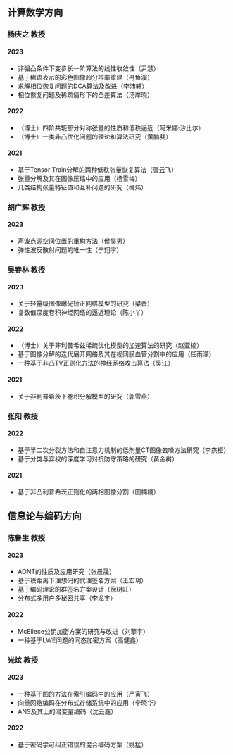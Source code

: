 ## 计算数学方向
### 杨庆之 教授
#### 2023
- 非强凸条件下变步长一阶算法的线性收敛性（尹慧）
- 基于稀疏表示的彩色图像超分辨率重建（冉鱼溪）
- 求解相位恢复问题的DCA算法及改进（李沛轩）
- 相位恢复问题及稀疏情形下的凸差算法（汤岸晓）
#### 2022
- （博士）四阶共轭部分对称张量的性质和低秩逼近（阿米娜·沙比尔）
- （博士）一类非凸优化问题的理论和算法研究（黄鹏斐）
#### 2021
- 基于Tensor Train分解的两种低秩张量恢复算法（唐云飞）
- 张量分解及其在图像压缩中的应用（杨雪梅）
- 几类结构张量特征值和互补问题的研究（梅炜）
### 胡广辉 教授
#### 2023
- 声波点源空间位置的重构方法（侯昊男）
- 弹性波反散射问题的唯一性（宁翔宇）
### 吴春林 教授
#### 2023
- 关于轻量级图像曝光矫正网络模型的研究（梁晋）
- 复数值深度卷积神经网络的逼近理论（陈小丫）
#### 2022
- （博士）关于非利普希兹稀疏优化模型的加速算法的研究（赵亚楠）
- 基于图像分解的迭代展开网络及其在视网膜血管分割中的应用（任雨濛）
- 一种基于非凸TV正则化方法的神经网络攻击算法（吴江）
#### 2021
- 关于非利普希茨下卷积分解模型的研究（郭雪燕）
### 张阳 教授
#### 2022
- 基于半二次分裂方法和自注意力机制的低剂量CT图像去噪方法研究（李杰桠）
- 基于分类与弃权的深度学习对抗防守策略的研究（黄金树）
#### 2021
- 基于非凸利普希茨正则化的两相图像分割（田楠楠）
## 信息论与编码方向
### 陈鲁生 教授
#### 2023
- AONT的性质及应用研究（张晨晟）
- 基于秩距离下理想码的代理签名方案（王宏玥）
- 基于编码理论的群签名方案设计（徐树旺）
- 分布式多用户多秘密共享（李龙宇）
#### 2022
- McEliece公钥加密方案的研究与改进（刘擎宇）
- 一种基于LWE问题的同态加密方案（高健鑫）
### 光炫 教授
#### 2023
- 一种基于图的方法在索引编码中的应用（严寅飞）
- 向量网络编码在分布式存储系统中的应用（李晓华）
- ANS及其上的潜变量编码（沈云鑫）
#### 2022
- 基于密码学可纠正错误的混合编码方案（姚猛）
